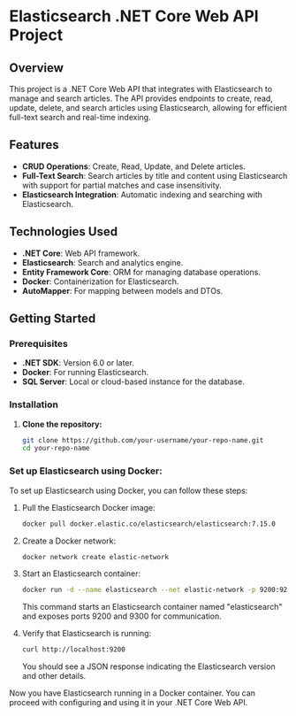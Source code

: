 # Elasticsearch .NET Core Web API Project

## Overview

This project is a .NET Core Web API that integrates with Elasticsearch to manage and search articles. The API provides endpoints to create, read, update, delete, and search articles using Elasticsearch, allowing for efficient full-text search and real-time indexing.

## Features

- **CRUD Operations**: Create, Read, Update, and Delete articles.
- **Full-Text Search**: Search articles by title and content using Elasticsearch with support for partial matches and case insensitivity.
- **Elasticsearch Integration**: Automatic indexing and searching with Elasticsearch.

## Technologies Used

- **.NET Core**: Web API framework.
- **Elasticsearch**: Search and analytics engine.
- **Entity Framework Core**: ORM for managing database operations.
- **Docker**: Containerization for Elasticsearch.
- **AutoMapper**: For mapping between models and DTOs.

## Getting Started

### Prerequisites

- **.NET SDK**: Version 6.0 or later.
- **Docker**: For running Elasticsearch.
- **SQL Server**: Local or cloud-based instance for the database.

### Installation

1. **Clone the repository:**

   ```bash
   git clone https://github.com/your-username/your-repo-name.git
   cd your-repo-name

### Set up Elasticsearch using Docker:
To set up Elasticsearch using Docker, you can follow these steps:

1. Pull the Elasticsearch Docker image:

   ```bash
   docker pull docker.elastic.co/elasticsearch/elasticsearch:7.15.0
   ```

2. Create a Docker network:

   ```bash
   docker network create elastic-network
   ```

3. Start an Elasticsearch container:

   ```bash
   docker run -d --name elasticsearch --net elastic-network -p 9200:9200 -p 9300:9300 -e "discovery.type=single-node" docker.elastic.co/elasticsearch/elasticsearch:8.15.0
   ```

   This command starts an Elasticsearch container named "elasticsearch" and exposes ports 9200 and 9300 for communication.

4. Verify that Elasticsearch is running:

   ```bash
   curl http://localhost:9200
   ```

   You should see a JSON response indicating the Elasticsearch version and other details.

Now you have Elasticsearch running in a Docker container. You can proceed with configuring and using it in your .NET Core Web API.


